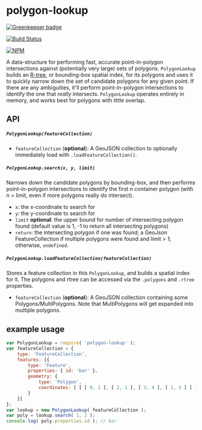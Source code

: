 # polygon-lookup

[![Greenkeeper badge](https://badges.greenkeeper.io/pelias/polygon-lookup.svg)](https://greenkeeper.io/)

[![Build Status](https://travis-ci.org/pelias/polygon-lookup.svg?branch=master)](https://travis-ci.org/pelias/polygon-lookup)

[![NPM](https://nodei.co/npm/polygon-lookup.png)](https://nodei.co/npm/polygon-lookup/)

A data-structure for performing fast, accurate point-in-polygon intersections against (potentially very large) sets of
polygons. `PolygonLookup` builds an [R-tree](http://en.wikipedia.org/wiki/R-tree), or bounding-box spatial index, for its
polygons and uses it to quickly narrow down the set of candidate polygons for any given point. If there are any
ambiguities, it'll perform point-in-polygon intersections to identify the one that *really* intersects. `PolygonLookup`
operates entirely in memory, and works best for polygons with little overlap.

## API

##### `PolygonLookup(featureCollection)`
  * `featureCollection` (**optional**): A GeoJSON collection to optionally immediately load with `.loadFeatureCollection()`.

##### `PolygonLookup.search(x, y, limit)`
Narrows down the candidate polygons by bounding-box, and then performs point-in-polygon intersections to identify the first n container polygon (with n = limit, even if more polygons really do intersect).

  * `x`: the x-coordinate to search for
  * `y`: the y-coordinate to search for
  * `limit` **optional**: the upper bound for number of intersecting polygon found (default value is 1, -1 to return all intersecting polygons)
  * `return`: the intersecting polygon if one was found; a GeoJson FeatureCollection if multiple polygons were found and limit > 1; otherwise, `undefined`.

##### `PolygonLookup.loadFeatureCollection(featureCollection)`
Stores a feature collection in this `PolygonLookup`, and builds a spatial index for it. The polygons and rtree can be
accessed via the `.polygons` and `.rtree` properties.

  * `featureCollection` (**optional**): A GeoJSON collection containing some Polygons/MultiPolygons. Note that
    MultiPolygons will get expanded into multiple polygons.

## example usage

```javascript
var PolygonLookup = require( 'polygon-lookup' );
var featureCollection = {
	type: 'FeatureCollection',
	features: [{
		type: 'Feature',
		properties: { id: 'bar' },
		geometry: {
			type: 'Polygon',
			coordinates: [ [ [ 0, 1 ], [ 2, 1 ], [ 3, 4 ], [ 1, 5 ] ] ]
		}
	}]
};
var lookup = new PolygonLookup( featureCollection );
var poly = lookup.search( 1, 2 );
console.log( poly.properties.id ); // bar
```
